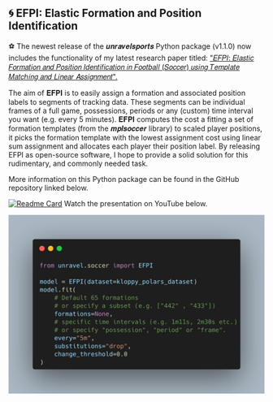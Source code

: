 ## 🌀 EFPI: Elastic Formation and Position Identification

⚽ The newest release of the 𝒖𝒏𝒓𝒂𝒗𝒆𝒍𝒔𝒑𝒐𝒓𝒕𝒔 Python package (v1.1.0) now includes the functionality of my latest research paper titled: ["𝐸𝐹𝑃𝐼: 𝐸𝑙𝑎𝑠𝑡𝑖𝑐 𝐹𝑜𝑟𝑚𝑎𝑡𝑖𝑜𝑛 𝑎𝑛𝑑 𝑃𝑜𝑠𝑖𝑡𝑖𝑜𝑛 𝐼𝑑𝑒𝑛𝑡𝑖𝑓𝑖𝑐𝑎𝑡𝑖𝑜𝑛 𝑖𝑛 𝐹𝑜𝑜𝑡𝑏𝑎𝑙𝑙 (𝑆𝑜𝑐𝑐𝑒𝑟) 𝑢𝑠𝑖𝑛𝑔 𝑇𝑒𝑚𝑝𝑙𝑎𝑡𝑒 𝑀𝑎𝑡𝑐ℎ𝑖𝑛𝑔 𝑎𝑛𝑑 𝐿𝑖𝑛𝑒𝑎𝑟 𝐴𝑠𝑠𝑖𝑔𝑛𝑚𝑒𝑛𝑡".](https://arxiv.org/abs/2506.23843)

The aim of 𝐄𝐅𝐏𝐈 is to easily assign a formation and associated position labels to segments of tracking data. These segments can be individual frames of a full game, possessions, periods or any (custom) time interval you want (e.g. every 5 minutes). 𝐄𝐅𝐏𝐈 computes the cost a fitting a set of formation templates (from the 𝒎𝒑𝒍𝒔𝒐𝒄𝒄𝒆𝒓 library) to scaled player positions, it picks the formation template with the lowest assignment cost using linear sum assignment and allocates each player their position label. By releasing EFPI as open-source software, I hope to provide a solid solution for this rudimentary, and commonly needed task.

More information on this Python package can be found in the GitHub repository linked below.

[![Readme Card](https://github-readme-stats.vercel.app/api/pin/?username=UnravelSports&repo=unravelsports&theme=dracula)](https://github.com/UnravelSports/unravelsports)
Watch the presentation on YouTube below.

![EFPI Example](/imgs/efpi.png)
